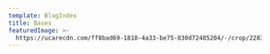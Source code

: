 ```yaml
---
template: BlogIndex
title: Bases
featuredImage: >-
  https://ucarecdn.com/ff8bad69-1818-4a33-be75-830d72485204/-/crop/2283x1216/0,223/-/preview/
---
```


